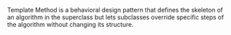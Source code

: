 Template Method is a behavioral design pattern that defines the skeleton of an algorithm in the superclass but lets subclasses override specific steps of the algorithm without changing its structure.
